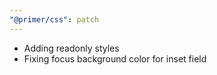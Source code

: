```yaml
---
"@primer/css": patch
---
```


- Adding readonly styles
- Fixing focus background color for inset field
